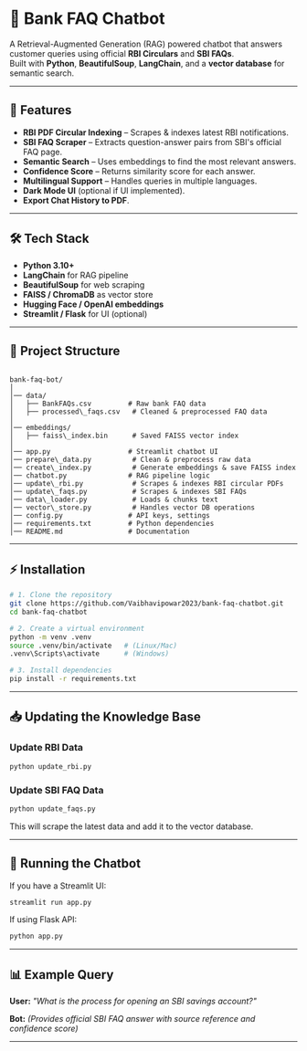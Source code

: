 
# 🏦 Bank FAQ Chatbot 
A Retrieval-Augmented Generation (RAG) powered chatbot that answers customer queries using official **RBI Circulars** and **SBI FAQs**.  
Built with **Python**, **BeautifulSoup**, **LangChain**, and a **vector database** for semantic search.

---

## 📌 Features
- **RBI PDF Circular Indexing** – Scrapes & indexes latest RBI notifications.
- **SBI FAQ Scraper** – Extracts question-answer pairs from SBI's official FAQ page.
- **Semantic Search** – Uses embeddings to find the most relevant answers.
- **Confidence Score** – Returns similarity score for each answer.
- **Multilingual Support** – Handles queries in multiple languages.
- **Dark Mode UI** (optional if UI implemented).
- **Export Chat History to PDF**.

---

## 🛠 Tech Stack
- **Python 3.10+**
- **LangChain** for RAG pipeline
- **BeautifulSoup** for web scraping
- **FAISS / ChromaDB** as vector store
- **Hugging Face / OpenAI embeddings**
- **Streamlit / Flask** for UI (optional)

---

## 📂 Project Structure
```

bank-faq-bot/
│
│── data/
│   ├── BankFAQs.csv         # Raw bank FAQ data
│   ├── processed\_faqs.csv   # Cleaned & preprocessed FAQ data
│
│── embeddings/
│   ├── faiss\_index.bin      # Saved FAISS vector index
│
│── app.py                   # Streamlit chatbot UI
│── prepare\_data.py          # Clean & preprocess raw data
│── create\_index.py          # Generate embeddings & save FAISS index
│── chatbot.py               # RAG pipeline logic
│── update\_rbi.py            # Scrapes & indexes RBI circular PDFs
│── update\_faqs.py           # Scrapes & indexes SBI FAQs
│── data\_loader.py           # Loads & chunks text
│── vector\_store.py          # Handles vector DB operations
│── config.py                # API keys, settings
│── requirements.txt         # Python dependencies
│── README.md                # Documentation

````

---

## ⚡ Installation

```bash
# 1. Clone the repository
git clone https://github.com/Vaibhavipowar2023/bank-faq-chatbot.git
cd bank-faq-chatbot

# 2. Create a virtual environment
python -m venv .venv
source .venv/bin/activate   # (Linux/Mac)
.venv\Scripts\activate      # (Windows)

# 3. Install dependencies
pip install -r requirements.txt
````

---

## 📥 Updating the Knowledge Base

### Update RBI Data

```bash
python update_rbi.py
```

### Update SBI FAQ Data

```bash
python update_faqs.py
```

This will scrape the latest data and add it to the vector database.

---

## 🚀 Running the Chatbot

If you have a Streamlit UI:

```bash
streamlit run app.py
```

If using Flask API:

```bash
python app.py
```

---

## 📊 Example Query

**User:** *"What is the process for opening an SBI savings account?"*

**Bot:** *(Provides official SBI FAQ answer with source reference and confidence score)*

---


